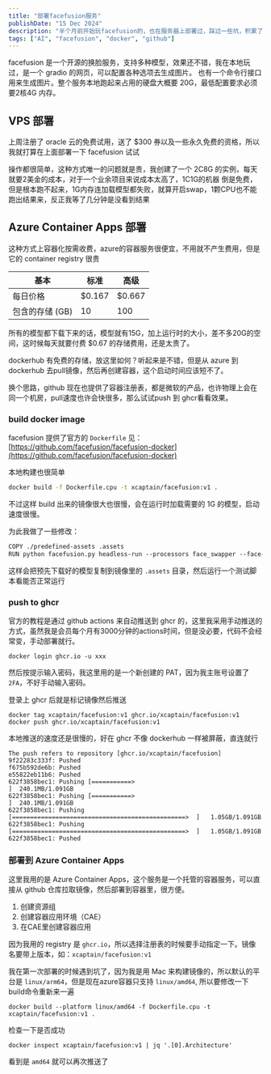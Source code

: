 ```yaml
---
title: "部署facefusion服务"
publishDate: "15 Dec 2024"
description: "半个月前开始玩facefusion的，也在服务器上部署过，踩过一些坑，积累了一点经验，这里记录一下"
tags: ["AI", "facefusion", "docker", "github"]
---
```


facefusion 是一个开源的换脸服务，支持多种模型，效果还不错，我在本地玩过，是一个 gradio 的网页，可以配置各种选项去生成图片。
也有一个命令行接口用来生成图片。整个服务本地跑起来占用的硬盘大概要 20G，最低配置要求必须要2核4G 内存。

## VPS 部署

上周注册了 oracle 云的免费试用，送了 $300 券以及一些永久免费的资格，所以我就打算在上面部署一下 facefusion 试试

操作都很简单，这种方式唯一的问题就是贵，我创建了一个 2C8G 的实例，每天就要2美金的成本，对于一个业余项目来说成本太高了，1C1G的机器
倒是免费，但是根本跑不起来，1G内存连加载模型都失败，就算开启swap，1颗CPU也不能跑出结果来，反正我等了几分钟是没看到结果

## Azure Container Apps 部署

这种方式上容器化按需收费，azure的容器服务很便宜，不用就不产生费用，但是它的 container registry 很贵


| 基本 | 标准 | 高级 |
| ---- | ---- | ---- |
| 每日价格 | $0.167 | $0.667 | $1.667 |
| 包含的存储 (GB) | 10 | 100 | 500 |

所有的模型都下载下来的话，模型就有15G，加上运行时的大小，差不多20G的空间，这时候每天就要付费 $0.67 的存储费用，还是太贵了。


dockerhub 有免费的存储，放这里如何？听起来是不错，但是从 azure 到 dockerhub 去pull镜像，然后再创建容器，这个启动时间应该短不了。

换个思路，github 现在也提供了容器注册表，都是微软的产品，也许物理上会在同一个机房，pull速度也许会快很多，那么试试push 到 ghcr看看效果。

### build docker image

facefusion 提供了官方的 `Dockerfile` 见：[https://github.com/facefusion/facefusion-docker](https://github.com/facefusion/facefusion-docker)

本地构建也很简单

```bash
docker build -f Dockerfile.cpu -t xcaptain/facefusion:v1 .
```

不过这样 build 出来的镜像很大也很慢，会在运行时加载需要的 1G 的模型，启动速度很慢。

为此我做了一些修改：


```txt ins={1-2}
COPY ./predefined-assets .assets
RUN python facefusion.py headless-run --processors face_swapper --face-mask-types box --face-swapper-model inswapper_128  -s ./build_test_once/s-1.jpeg -t ./build_test_once/t-1.jpg -o ./build_test_once/out-1.jpg
```

这样会把预先下载好的模型复制到镜像里的 `.assets` 目录，然后运行一个测试脚本看能否正常运行


### push to ghcr

官方的教程是通过 github actions 来自动推送到 ghcr 的，这里我采用手动推送的方式，虽然我是会员每个月有3000分钟的actions时间，但是没必要，代码不会经常变，手动部署就行。

```shell
docker login ghcr.io -u xxx
```

然后按提示输入密码，我这里用的是一个新创建的 PAT，因为我主账号设置了 `2FA`，不好手动输入密码。

登录上 ghcr 后就是标记镜像然后推送

```shell
docker tag xcaptain/facefusion:v1 ghcr.io/xcaptain/facefusion:v1
docker push ghcr.io/xcaptain/facefusion:v1
```

本地推送的速度还是很慢的，好在 ghcr 不像 dockerhub 一样被屏蔽，直连就行


```log
The push refers to repository [ghcr.io/xcaptain/facefusion]
9f22283c333f: Pushed 
f675b592de6b: Pushed 
e55822eb11b6: Pushed 
622f3858bec1: Pushing [===========>                                       ]  240.1MB/1.091GB
622f3858bec1: Pushing [===========>                                       ]  240.1MB/1.091GB
622f3858bec1: Pushing [================================================>  ]   1.05GB/1.091GB
622f3858bec1: Pushing [================================================>  ]   1.05GB/1.091GB
622f3858bec1: Pushed 
```

### 部署到 Azure Container Apps

这里我用的是 Azure Container Apps，这个服务是一个托管的容器服务，可以直接从 github 仓库拉取镜像，然后部署到容器里，很方便。

1. 创建资源组
2. 创建容器应用环境（CAE）
3. 在CAE里创建容器应用

因为我用的 registry 是 `ghcr.io`，所以选择注册表的时候要手动指定一下。镜像名要带上版本，如：`xcaptain/facefusion:v1`

我在第一次部署的时候遇到坑了，因为我是用 Mac 来构建镜像的，所以默认的平台是 `linux/arm64`，但是现在azure容器只支持
`linux/amd64`, 所以要修改一下build命令重新来一遍

```shell
docker build --platform linux/amd64 -f Dockerfile.cpu -t xcaptain/facefusion:v1 .
```

检查一下是否成功

```shell
docker inspect xcaptain/facefusion:v1 | jq '.[0].Architecture'
```

看到是 `amd64` 就可以再次推送了


